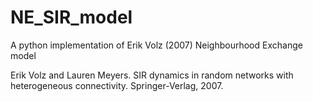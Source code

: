 # NE_SIR_model

A python implementation of Erik Volz (2007) Neighbourhood Exchange model

>
Erik Volz and Lauren Meyers. SIR dynamics in random networks with heterogeneous
connectivity. Springer-Verlag, 2007.